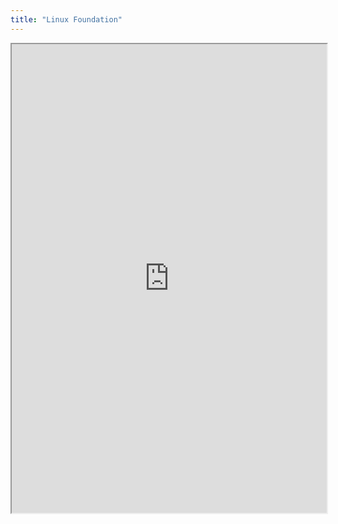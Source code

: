 ```yaml
---
title: "Linux Foundation"
---
```




<iframe height="750" width="100%" src="https://ewelton.github.io/ktest/wiki.html#Linux%20Foundation"></iframe>
